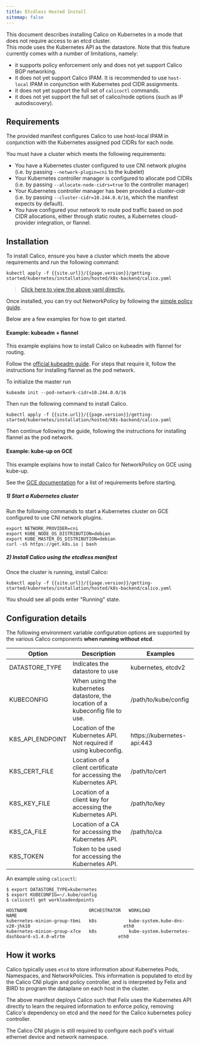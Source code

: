 ```yaml
---
title: Etcdless Hosted Install
sitemap: false 
---
```


This document describes installing Calico on Kubernetes in a mode that does not require access to an etcd cluster.  
This mode uses the Kubernetes API as the datastore.  Note that this feature
currently comes with a number of limitations, namely:

- it supports policy enforcement only and does not yet support Calico BGP networking.
- it does not yet support Calico IPAM.  It is recommended to use `host-local` IPAM in conjunction with Kubernetes pod CIDR assignments.
- it does not yet support the full set of `calicoctl` commands.
- it does not yet support the full set of calico/node options (such as IP autodiscovery).

## Requirements

The provided manifest configures Calico to use host-local IPAM in conjunction with the Kubernetes assigned
pod CIDRs for each node.

You must have a cluster which meets the following requirements:

- You have a Kubernetes cluster configured to use CNI network plugins (i.e. by passing `--network-plugin=cni` to the kubelet)
- Your Kubernetes controller manager is configured to allocate pod CIDRs (i.e. by passing `--allocate-node-cidrs=true` to the controller manager)
- Your Kubernetes controller manager has been provided a cluster-cidr (i.e. by passing `--cluster-cidr=10.244.0.0/16`, which the manifest expects by default).
- You have configured your network to route pod traffic based on pod CIDR allocations, either through static routes, a Kubernetes cloud-provider integration, or flannel.

## Installation

To install Calico, ensure you have a cluster which meets the above requirements and run the following command:

```
kubectl apply -f {{site.url}}/{{page.version}}/getting-started/kubernetes/installation/hosted/k8s-backend/calico.yaml
```

>[Click here to view the above yaml directly.](calico.yaml)

Once installed, you can try out NetworkPolicy by following the [simple policy guide](../../../tutorials/simple-policy).

Below are a few examples for how to get started.

#### Example: kubeadm + flannel

This example explains how to install Calico on kubeadm with flannel for routing.

Follow the [official kubeadm guide](http://kubernetes.io/docs/getting-started-guides/kubeadm/).  For
steps that require it, follow the instructions for installing flannel as the pod network.

To initialize the master run

```
kubeadm init --pod-network-cidr=10.244.0.0/16
```

Then run the following command to install Calico.

```
kubectl apply -f {{site.url}}/{{page.version}}/getting-started/kubernetes/installation/hosted/k8s-backend/calico.yaml
```

Then continue following the guide, following the instructions for installing flannel as the pod network.

#### Example: kube-up on GCE

This example explains how to install Calico for NetworkPolicy on GCE using kube-up.

See the [GCE documentation](http://kubernetes.io/docs/getting-started-guides/gce/#prerequisites) for
a list of requirements before starting.

##### 1) Start a Kubernetes cluster

Run the following commands to start a Kubernetes cluster on GCE configured to use CNI
network plugins.

```shell
export NETWORK_PROVIDER=cni
export KUBE_NODE_OS_DISTRIBUTION=debian
export KUBE_MASTER_OS_DISTRIBUTION=debian
curl -sS https://get.k8s.io | bash
```

##### 2) Install Calico using the etcdless manifest

Once the cluster is running, install Calico:

```
kubectl apply -f {{site.url}}/{{page.version}}/getting-started/kubernetes/installation/hosted/k8s-backend/calico.yaml
```

You should see all pods enter "Running" state.

## Configuration details

The following environment variable configuration options are supported by the various Calico components **when running without etcd**.

| Option                 | Description    | Examples
|------------------------|----------------|----------
| DATASTORE_TYPE         | Indicates the datastore to use | kubernetes, etcdv2
| KUBECONFIG             | When using the kubernetes datastore, the location of a kubeconfig file to use. | /path/to/kube/config
| K8S_API_ENDPOINT       | Location of the Kubernetes API.  Not required if using kubeconfig. | https://kubernetes-api:443
| K8S_CERT_FILE          | Location of a client certificate for accessing the Kubernetes API. | /path/to/cert
| K8S_KEY_FILE           | Location of a client key for accessing the Kubernetes API. | /path/to/key
| K8S_CA_FILE            | Location of a CA for accessing the Kubernetes API. | /path/to/ca
| K8S_TOKEN              | Token to be used for accessing the Kubernetes API. |

An example using `calicoctl`:

```shell
$ export DATASTORE_TYPE=kubernetes
$ export KUBECONFIG=~/.kube/config
$ calicoctl get workloadendpoints

HOSTNAME                       ORCHESTRATOR   WORKLOAD                                                         NAME
kubernetes-minion-group-tbmi   k8s            kube-system.kube-dns-v20-jhk10                                   eth0
kubernetes-minion-group-x7ce   k8s            kube-system.kubernetes-dashboard-v1.4.0-wtrtm                    eth0
```

## How it works

Calico typically uses `etcd` to store information about Kubernetes Pods, Namespaces, and NetworkPolicies.  This information
is populated to etcd by the Calico CNI plugin and policy controller, and is interpreted by Felix and BIRD to program the dataplane on
each host in the cluster.

The above manifest deploys Calico such that Felix uses the Kubernetes API directly to learn the required information to enforce policy,
removing Calico's dependency on etcd and the need for the Calico kubernetes policy controller.

The Calico CNI plugin is still required to configure each pod's virtual ethernet device and network namespace.
